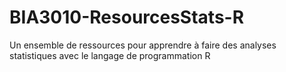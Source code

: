 # BIA3010-ResourcesStats-R
Un ensemble de ressources pour apprendre à faire des analyses statistiques avec le langage de programmation R
